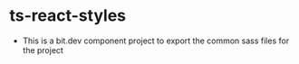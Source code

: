 # ts-react-styles

- This is a bit.dev component project to export the common sass files for the project